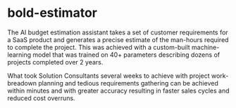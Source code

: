 # bold-estimator
The AI budget estimation assistant  takes a set of customer requirements for a SaaS product and generates a precise estimate of the man-hours required to complete the project. This was achieved with a custom-built machine-learning model that was trained on 40+ parameters describing dozens of projects completed over 2 years. 

What took Solution Consultants several weeks to achieve with project work-breadown planning and tedious requirements gathering can be achieved within minutes and with greater accuracy resulting in faster sales cycles and reduced cost overruns.

